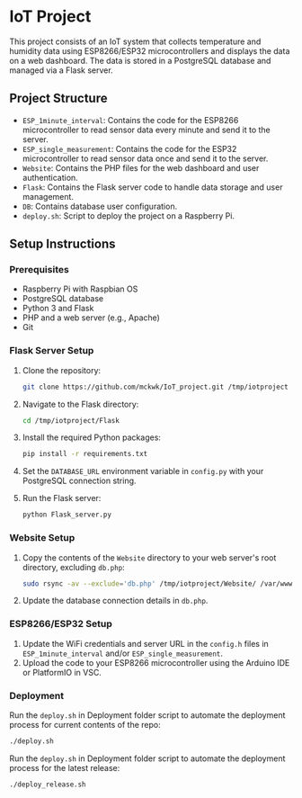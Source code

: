 # IoT Project

This project consists of an IoT system that collects temperature and humidity data using ESP8266/ESP32 microcontrollers and displays the data on a web dashboard. The data is stored in a PostgreSQL database and managed via a Flask server.

## Project Structure

- `ESP_1minute_interval`: Contains the code for the ESP8266 microcontroller to read sensor data every minute and send it to the server.
- `ESP_single_measurement`: Contains the code for the ESP32 microcontroller to read sensor data once and send it to the server.
- `Website`: Contains the PHP files for the web dashboard and user authentication.
- `Flask`: Contains the Flask server code to handle data storage and user management.
- `DB`: Contains database user configuration.
- `deploy.sh`: Script to deploy the project on a Raspberry Pi.

## Setup Instructions

### Prerequisites

- Raspberry Pi with Raspbian OS
- PostgreSQL database
- Python 3 and Flask
- PHP and a web server (e.g., Apache)
- Git

### Flask Server Setup

1. Clone the repository:
    ```sh
    git clone https://github.com/mckwk/IoT_project.git /tmp/iotproject
    ```

2. Navigate to the Flask directory:
    ```sh
    cd /tmp/iotproject/Flask
    ```

3. Install the required Python packages:
    ```sh
    pip install -r requirements.txt
    ```

4. Set the `DATABASE_URL` environment variable in `config.py` with your PostgreSQL connection string.

5. Run the Flask server:
    ```sh
    python Flask_server.py
    ```

### Website Setup

1. Copy the contents of the `Website` directory to your web server's root directory, excluding `db.php`:
    ```sh
    sudo rsync -av --exclude='db.php' /tmp/iotproject/Website/ /var/www/html
    ```

2. Update the database connection details in `db.php`.

### ESP8266/ESP32 Setup

1. Update the WiFi credentials and server URL in the `config.h` files in `ESP_1minute_interval` and/or `ESP_single_measurement`.
2. Upload the code to your ESP8266 microcontroller using the Arduino IDE or PlatformIO in VSC.

### Deployment

Run the `deploy.sh` in Deployment folder script to automate the deployment process for current contents of the repo:
```sh
./deploy.sh
```

Run the `deploy.sh` in Deployment folder script to automate the deployment process for the latest release:
```sh
./deploy_release.sh
```
